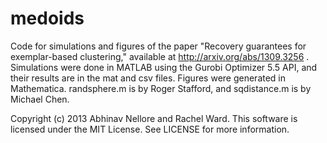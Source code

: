 medoids
=======

Code for simulations and figures of the paper "Recovery guarantees for exemplar-based clustering," available at http://arxiv.org/abs/1309.3256 . Simulations were done in MATLAB using the Gurobi Optimizer 5.5 API, and their results are in the mat and csv files. Figures were generated in Mathematica. randsphere.m is by Roger Stafford, and sqdistance.m is by Michael Chen.

Copyright (c) 2013 Abhinav Nellore and Rachel Ward. This software is licensed under the MIT License. See LICENSE for more information.
